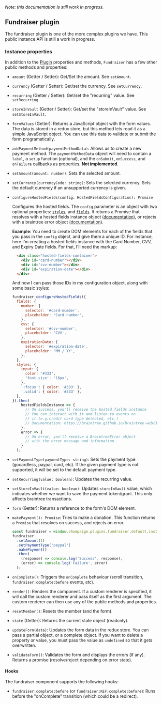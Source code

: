 _Note: this documentation is still work in progress._

## Fundraiser plugin

The fundraiser plugin is one of the more complex plugins we have. This public instance API is still a work in progress.

### Instance properties
In addition to the [Plugin](./Plugin.md) properties and methods, `Fundraiser` has a few other public methods and properties:

* `amount` (Getter / Setter): Get/Set the amount. See `setAmount`.
* `currency` (Getter / Setter): Get/set the currency. See `setCurrency`.
* `recurring` (Getter / Setter): Get/set the "recurring" value. See `setRecurring`
* `storeInVault` (Getter / Setter): Get/set the "storeInVault" value. See `setStoreInVault`.
*  `formValues` (Getter): Returns a JavaScript object with the form values. The data is stored in a redux store, but this method lets read it as a simple JavaScript object. You can use this data to validate or submit the form programatically.
* `addPaymentMethod(paymentMethodData)`: Allows us to create a new payment method. The `paymentMethodData` object will need to contain a `label`, a `setup` function (optional), and the `onSubmit`, `onSuccess`, and `onFailure` callbacks as properties. **Not implemented**.
* `setAmount(amount: number)`: Sets the selected amount.
* `setCurrency(currencyCode: string)`: Sets the selected currency. Sets the default currency if an unsupported currency is given.

* `configureHostedFields(config: HostedFieldsConfiguration): Promise`

  Configures the hosted fields. The `config` parameter is an object with two optional properties: [`styles`](https://braintree.github.io/braintree-web/3.50.0/module-braintree-web_hosted-fields.html#~styleOptions), and [`fields`](https://braintree.github.io/braintree-web/3.50.0/module-braintree-web_hosted-fields.html#~fieldOptions). It returns a Promise that resolves with a hosted fields instance object ([documentation](https://braintree.github.io/braintree-web/3.50.0/HostedFields.html)), or rejects with a braintree error object ([documentation](https://braintree.github.io/braintree-web/3.50.0/BraintreeError.html)).

  **Example**:
  You need to create DOM elements for each of the fields that you pass in the `config` object, and give them a unique ID. For instance, here I'm creating a hosted fields instance with the Card Number, CVV, and Expiry Date fields. For that, I'll need the markup:

  ```html
    <div class="hosted-fields-container">
      <div id="card-number"></div>
      <div id="cvv-number"></div>
      <div id="expiration-date"></div>
    </div>
  ```
  And now I can pass those IDs in my configuration object, along with some basic styles:

  ```js
  fundraiser.configureHostedFields({
    fields: {
      number: {
        selector: '#card-number',
        placeholder: 'Card number',
      },
      cvv: {
        selector: '#cvv-number',
        placeholder: 'CVV',
      },
      expirationDate: {
        selector: '#expiration-date',
        placeholder: 'MM / YY',
      },
    },
    styles: {
      input: {
        color: '#333',
        'font-size': '16px',
      },
      ':focus': { color: '#333' },
      '.valid': { color: '#333' },
    },
  }).then(
      hostedFieldsInstance => {
        // On success, you'll receive the hosted fields instance
        // You can interact with it and listen to events on
        // it (e.g.credit card type detected, etc.)
        // Documentation: https://braintree.github.io/braintree-web/3.50.0/HostedFields.html
      },
      error => {
        // On error, you'll receive a BraintreeError object
        // with the error message and information.
      }
    );
  ```

* `setPaymentType(paymentType: string)`: Sets the payment type (gocardless, paypal, card, etc). If the given payment type is not supported, it will be set to the default payment type.
* `setRecurring(value: boolean)`: Updates the recurring value.
* `setStoreInVault(value: boolean)`: Updates `storeInVault` value, which indicates whether we want to save the payment token/grant. This only affects braintree transactions.
* `form` (Getter): Returns a reference to the form's DOM element.
* `makePayment(): Promise`: Tries to make a donation. This function returns a `Promise` that resolves on success, and rejects on error.
    ```js
    const fundraiser = window.champaign.plugins.fundraiser.default.instance;
    fundraiser
      .setAmount(1)
      .setPaymentType('paypal')
      .makePayment()
      .then(
        (response) => console.log('Success', response),
        (error) => console.log('Failure', error)
      );
    ```
* `onComplete()`: Triggers the `onComplete` behaviour (scroll transition, `fundraiser:complete:before` events, etc).
* `render()`: Renders the component. If a custom renderer is specified, it will call the custom renderer and pass itself as the first argument. The custom renderer can then use any of the public methods and properties.
* `resetMember()`: Resets the member (and the form).
* `state` (Getter): Returns the current state object (readonly).
* `updateForm(data)`: Updates the form data in the redux store. You can pass a partial object, or a complete object. If you want to delete a property or value, you must pass the value as `undefined` so that it gets overwritten.
* `validateForm()`: Validates the form and displays the errors (if any). Returns a promise (resolve/reject depending on error state).

#### Hooks
The fundraiser component supports the following hooks:
* `fundraiser:complete:before` (or `fundraiser:REF:complete:before`): Runs before the "onComplete" transition (which could be a redirect).
